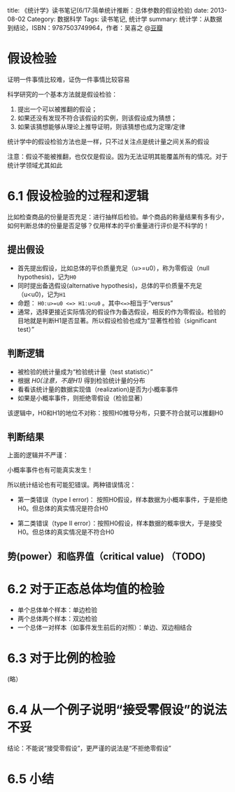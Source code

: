 title: 《统计学》读书笔记(6/17:简单统计推断：总体参数的假设检验)
date: 2013-08-02
Category: 数据科学
Tags: 读书笔记, 统计学
summary: 统计学：从数据到结论，ISBN：9787503749964，作者：吴喜之 @[豆瓣](http://book.douban.com/subject/2193810/)

# 假设检验

证明一件事情比较难，证伪一件事情比较容易

科学研究的一个基本方法就是假设检验：

1. 提出一个可以被推翻的假设；
2. 如果还没有发现不符合该假设的实例，则该假设成为猜想；
3. 如果该猜想能够从理论上推导证明，则该猜想也成为定理/定律

统计学中的假设检验方法也是一样，只不过关注点是统计量之间关系的假设

注意：假设不能被推翻，也仅仅是假设。因为无法证明其能覆盖所有的情况。对于统计学领域尤其如此


# 6.1 假设检验的过程和逻辑

比如检查商品的份量是否充足：进行抽样后检验。单个商品的称量结果有多有少，
如何判断总体的份量是否足够？仅用样本的平价重量进行评价是不科学的！

## 提出假设

- 首先提出假设，比如总体的平价质量充足（u>=u0），称为零假设（null hypothesis)，记为`H0`
- 同时提出备选假设(alternative hypothesis)，总体的平价质量不充足（u<u0)，记为`H1`
- 命题： `H0:u>=u0 <=> H1:u<u0` 。其中`<=>`相当于“versus”
- 通常，选择更接近实际情况的假设作为备选假设，相反的作为零假设。检验的目地就是判断H1是否显著。所以假设检验也成为“显著性检验（significant test）”


## 判断逻辑

- 被检验的统计量成为“检验统计量（test statistic）”
- 根据 *H0(注意，不是H1)* 得到检验统计量的分布
- 看看该统计量的数据实现值（realization)是否为小概率事件
- 如果是小概率事件，则拒绝零假设（检验显著）

该逻辑中，H0和H1的地位不对称：按照H0推导分布，只要不符合就可以推翻H0

## 判断结果

上面的逻辑并不严谨：

小概率事件也有可能真实发生！

所以统计结论也有可能犯错误。两种错误情况：

- 第一类错误（type I error)： 按照H0假设，样本数据为小概率事件，于是拒绝H0。但总体的真实情况是符合H0

- 第二类错误（type II error）：按照H0假设，样本数据的概率很大，于是接受H0。但总体的真实情况是不符合H0


## 势(power）和临界值（critical value) （TODO)





# 6.2 对于正态总体均值的检验

- 单个总体单个样本：单边检验
- 两个总体两个样本：双边检验
- 一个总体一对样本（如事件发生前后的对照）：单边、双边相结合



# 6.3 对于比例的检验

(略）

# 6.4 从一个例子说明“接受零假设”的说法不妥

  结论：不能说“接受零假设”，更严谨的说法是“不拒绝零假设”

# 6.5 小结

